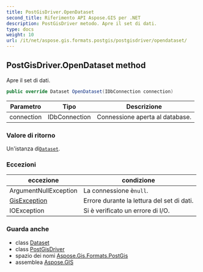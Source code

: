 ```yaml
---
title: PostGisDriver.OpenDataset
second_title: Riferimento API Aspose.GIS per .NET
description: PostGisDriver metodo. Apre il set di dati.
type: docs
weight: 10
url: /it/net/aspose.gis.formats.postgis/postgisdriver/opendataset/
---
```

## PostGisDriver.OpenDataset method

Apre il set di dati.

```csharp
public override Dataset OpenDataset(IDbConnection connection)
```

| Parametro | Tipo | Descrizione |
| --- | --- | --- |
| connection | IDbConnection | Connessione aperta al database. |

### Valore di ritorno

Un'istanza di[`Dataset`](../../../aspose.gis/dataset/).

### Eccezioni

| eccezione | condizione |
| --- | --- |
| ArgumentNullException | La connessione è`null`. |
| [GisException](../../../aspose.gis/gisexception/) | Errore durante la lettura del set di dati. |
| IOException | Si è verificato un errore di I/O. |

### Guarda anche

* class [Dataset](../../../aspose.gis/dataset/)
* class [PostGisDriver](../)
* spazio dei nomi [Aspose.Gis.Formats.PostGis](../../postgisdriver/)
* assemblea [Aspose.GIS](../../../)


